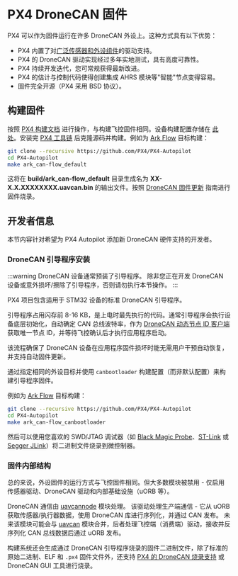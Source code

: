 # PX4 DroneCAN 固件

PX4 可以作为固件运行在许多 DroneCAN 外设上。这种方式具有以下优势：

- PX4 内置了对[广泛传感器和外设组件](https://github.com/PX4/PX4-Autopilot/tree/main/src/drivers)的驱动支持。
- PX4 的 DroneCAN 驱动实现经过多年实地测试，具有高度可靠性。
- PX4 持续开发迭代，您可常规获得最新改进。
- PX4 的估计与控制代码使得创建集成 AHRS 模块等"智能"节点变得容易。
- 固件完全开源（PX4 采用 BSD 协议）。

## 构建固件

按照 [PX4 构建文档](../dev_setup/building_px4.md) 进行操作，与构建飞控固件相同。设备构建配置存储在 [此处](https://github.com/PX4/PX4-Autopilot/tree/main/boards)。安装完 [PX4 工具链](../dev_setup/dev_env.md) 后克隆源码并构建。例如为 [Ark Flow](ark_flow.md) 目标构建：

```sh
git clone --recursive https://github.com/PX4/PX4-Autopilot
cd PX4-Autopilot
make ark_can-flow_default
```

这将在 **build/ark_can-flow_default** 目录生成名为 **XX-X.X.XXXXXXXX.uavcan.bin** 的输出文件。按照 [DroneCAN 固件更新](index.md#firmware-update) 指南进行固件烧录。

## 开发者信息

本节内容针对希望为 PX4 Autopilot 添加新 DroneCAN 硬件支持的开发者。

### DroneCAN 引导程序安装

:::warning
DroneCAN 设备通常预装了引导程序。
除非您正在开发 DroneCAN 设备或意外损坏/擦除了引导程序，否则请勿执行本节操作。
:::

PX4 项目包含适用于 STM32 设备的标准 DroneCAN 引导程序。

引导程序占用闪存前 8-16 KB，是上电时最先执行的代码。通常引导程序会执行设备底层初始化，自动确定 CAN 总线波特率，作为 [DroneCAN 动态节点 ID 客户端](index.md#node-id-allocation) 获取唯一节点 ID，并等待飞控确认后才执行应用程序启动。

该流程确保了 DroneCAN 设备在应用程序固件损坏时能无需用户干预自动恢复，并支持自动固件更新。

通过指定相同的外设目标并使用 `canbootloader` 构建配置（而非默认配置）来构建引导程序固件。

例如为 [Ark Flow](ark_flow.md) 目标构建：

```sh
git clone --recursive https://github.com/PX4/PX4-Autopilot
cd PX4-Autopilot
make ark_can-flow_canbootloader
```

然后可以使用您喜欢的 SWD/JTAG 调试器（如 [Black Magic Probe](https://black-magic.org/index.html)、[ST-Link](https://www.st.com/en/development-tools/st-link-v2.html) 或 [Segger JLink](https://www.segger.com/products/debug-probes/j-link/)）将二进制文件烧录到微控制器。

### 固件内部结构

总的来说，外设固件的运行方式与飞控固件相同。但大多数模块被禁用 - 仅启用传感器驱动、DroneCAN 驱动和内部基础设施（uORB 等）。

DroneCAN 通信由 [uavcannode](https://github.com/PX4/PX4-Autopilot/tree/main/src/drivers/uavcannode) 模块处理。
该驱动处理生产端通信 - 它从 uORB 获取传感器/执行器数据，使用 DroneCAN 库进行序列化，并通过 CAN 发布。
未来该模块可能会与 [uavcan](https://github.com/PX4/PX4-Autopilot/tree/main/src/drivers/uavcan) 模块合并，后者处理飞控端（消费端）驱动，接收并反序列化 CAN 总线数据后通过 uORB 发布。

构建系统还会生成通过 DroneCAN 引导程序烧录的固件二进制文件，除了标准的原始二进制、ELF 和 `.px4` 固件文件外，还支持 [PX4 的 DroneCAN 烧录支持](index.md#firmware-update) 或 DroneCAN GUI 工具进行烧录。